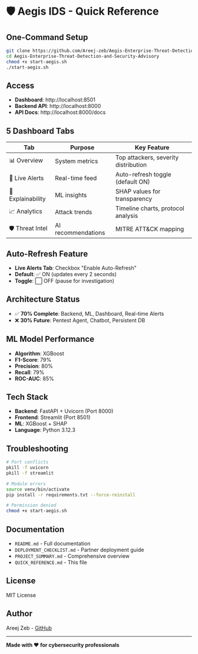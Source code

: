 # 🛡️ Aegis IDS - Quick Reference

## One-Command Setup
```bash
git clone https://github.com/Areej-zeb/Aegis-Enterprise-Threat-Detection-and-Security-Advisory.git
cd Aegis-Enterprise-Threat-Detection-and-Security-Advisory
chmod +x start-aegis.sh
./start-aegis.sh
```

## Access
- **Dashboard**: http://localhost:8501
- **Backend API**: http://localhost:8000
- **API Docs**: http://localhost:8000/docs

## 5 Dashboard Tabs
| Tab | Purpose | Key Feature |
|-----|---------|-------------|
| 📊 Overview | System metrics | Top attackers, severity distribution |
| 🚨 Live Alerts | Real-time feed | Auto-refresh toggle (default ON) |
| 🧠 Explainability | ML insights | SHAP values for transparency |
| 📈 Analytics | Attack trends | Timeline charts, protocol analysis |
| 🛡️ Threat Intel | AI recommendations | MITRE ATT&CK mapping |

## Auto-Refresh Feature
- **Live Alerts Tab**: Checkbox "Enable Auto-Refresh"
- **Default**: ✅ ON (updates every 2 seconds)
- **Toggle**: ⬜ OFF (pause for investigation)

## Architecture Status
- ✅ **70% Complete**: Backend, ML, Dashboard, Real-time Alerts
- ❌ **30% Future**: Pentest Agent, Chatbot, Persistent DB

## ML Model Performance
- **Algorithm**: XGBoost
- **F1-Score**: 79%
- **Precision**: 80%
- **Recall**: 79%
- **ROC-AUC**: 85%

## Tech Stack
- **Backend**: FastAPI + Uvicorn (Port 8000)
- **Frontend**: Streamlit (Port 8501)
- **ML**: XGBoost + SHAP
- **Language**: Python 3.12.3

## Troubleshooting
```bash
# Port conflicts
pkill -f uvicorn
pkill -f streamlit

# Module errors
source venv/bin/activate
pip install -r requirements.txt --force-reinstall

# Permission denied
chmod +x start-aegis.sh
```

## Documentation
- `README.md` - Full documentation
- `DEPLOYMENT_CHECKLIST.md` - Partner deployment guide
- `PROJECT_SUMMARY.md` - Comprehensive overview
- `QUICK_REFERENCE.md` - This file

## License
MIT License

## Author
Areej Zeb - [GitHub](https://github.com/Areej-zeb)

---

**Made with ❤️ for cybersecurity professionals**
